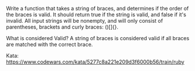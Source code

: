 Write a function that takes a string of braces, and determines if the order of the braces is valid. It should return true if the string is valid, and false if it's invalid.
All input strings will be nonempty, and will only consist of parentheses, brackets and curly braces: ()[]{}.

What is considered Valid?
A string of braces is considered valid if all braces are matched with the correct brace.

Kata: https://www.codewars.com/kata/5277c8a221e209d3f6000b56/train/ruby